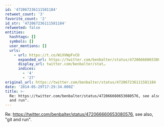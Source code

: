 ```yaml
---
id: '472067236111581184'
retweet_count: '3'
favorite_count: '2'
id_str: '472067236111581184'
retweeted: false
entities:
  hashtags: []
  symbols: []
  user_mentions: []
  urls:
    - url: https://t.co/WiXVWpFvCO
      expanded_url: https://twitter.com/benbalter/status/472066660653080576
      display_url: twitter.com/benbalter/stat…
      indices:
        - '4'
        - '27'
original_url: https://twitter.com/benbalter/status/472067236111581184
date: '2014-05-29T17:29:34.000Z'
title: >-
  Re: https://twitter.com/benbalter/status/472066660653080576, see also, "git
  and run".
---
```


Re: https://twitter.com/benbalter/status/472066660653080576, see also, "git and run".